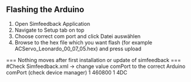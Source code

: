## Flashing the Arduino 
1. Open Simfeedback Application 
2. Navigate to Setup tab on top
3. Choose correct com port and click Datei auswählen
4. Browse to the hex file which you want flash (for example ACServo_Leonardo_00_07_05.hex) and press upload



=== Nothing moves after first installation or update of simfeedback ===
#Check Simfeedback.xml -> change value comPort to the correct Arduino comPort (check device manager)
 </MotorList>
      <comPort>1</comPort>
      <baudRate>460800</baudRate>
      <id>1</id>
      <type>4DC</type>
 </MotionControllerConfigData>

